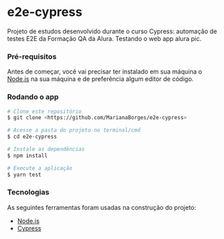 # e2e-cypress
Projeto de estudos desenvolvido durante o curso Cypress: automação de testes E2E da Formação QA da Alura. Testando o web app alura pic.

### Pré-requisitos

Antes de começar, você vai precisar ter instalado em sua máquina o [Node.js](https://nodejs.org/en/) na sua máquina e de preferência algum editor de código. 

### Rodando o app

```bash
# Clone este repositório
$ git clone <https://github.com/MarianaBorges/e2e-cypress>

# Acesse a pasta do projeto no terminal/cmd
$ cd e2e-cypress

# Instale as dependências
$ npm install

# Execute a aplicação
$ yarn test

```

### Tecnologias

As seguintes ferramentas foram usadas na construção do projeto:
- [Node.js](https://nodejs.org/en/)
- [Cypress](https://docs.cypress.io/guides/overview/why-cypress)
